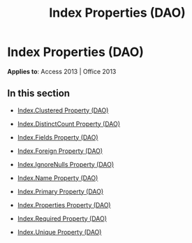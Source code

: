 ﻿---
title: Index Properties (DAO)
TOCTitle: Properties
ms:assetid: 50ef6a19-235a-4d0e-979b-7f62fe50ac05
ms:mtpsurl: https://msdn.microsoft.com/en-us/library/Dn124774(v=office.15)
ms:contentKeyID: 52072396
ms.date: 09/18/2015
mtps_version: v=office.15
---

# Index Properties (DAO)


**Applies to**: Access 2013 | Office 2013

## In this section

  - [Index.Clustered Property (DAO)](index-clustered-property-dao.md)

  - [Index.DistinctCount Property (DAO)](index-distinctcount-property-dao.md)

  - [Index.Fields Property (DAO)](index-fields-property-dao.md)

  - [Index.Foreign Property (DAO)](index-foreign-property-dao.md)

  - [Index.IgnoreNulls Property (DAO)](index-ignorenulls-property-dao.md)

  - [Index.Name Property (DAO)](index-name-property-dao.md)

  - [Index.Primary Property (DAO)](index-primary-property-dao.md)

  - [Index.Properties Property (DAO)](index-properties-property-dao.md)

  - [Index.Required Property (DAO)](index-required-property-dao.md)

  - [Index.Unique Property (DAO)](index-unique-property-dao.md)

